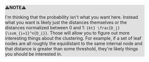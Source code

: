 <div style="margin:2em; background-color: #e0e0e0;">

<strong>⚠️NOTE️️️⚠️</strong>

I'm thinking that the probability isn't what you want here. Instead what you want is likely just the distances themselves or the distances normalized between 0 and 1: `{kt} \frac{D_j}{\sum_{i=1}^n{D_i}}`. Those will allow you to figure out more interesting things about the clustering. For example, if a set of leaf nodes are all roughly the equidistant to the same internal node and that distance is greater than some threshold, they're likely things you should be interested in.
</div>


